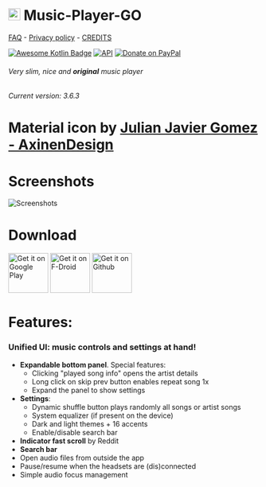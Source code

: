 # <img src ="https://upload.wikimedia.org/wikipedia/commons/b/b5/Kotlin-logo.png" width=24> Music-Player-GO

[FAQ](https://github.com/enricocid/Music-Player-GO/blob/master/FAQ.md) -  [Privacy policy](https://github.com/enricocid/Music-Player-GO/blob/master/Privacy.md) - [CREDITS](https://github.com/enricocid/Music-Player-GO/blob/master/Credits.md)

[![Awesome Kotlin Badge](https://kotlin.link/awesome-kotlin.svg)](https://github.com/KotlinBy/awesome-kotlin) [![API](https://img.shields.io/badge/API-21%2B-blue.svg?style=flat-square)](https://android-arsenal.com/api?level=21) [![Donate on PayPal](https://img.shields.io/badge/PayPal-Donate%20Now-brightgreen.svg)](https://paypal.me/enricocid)

###### Very slim, nice and **original** music player
###### Current version: 3.6.3



# Material icon by [Julian Javier Gomez - AxinenDesign](https://github.com/AxinenDesign)


# Screenshots

![Screenshots](https://raw.githubusercontent.com/enricocid/Music-Player-GO/master/screenshots_v3-6-2.png) 


# Download

[<img alt="Get it on Google Play" height="80" src="https://play.google.com/intl/en_us/badges/images/generic/en_badge_web_generic.png">](https://play.google.com/store/apps/details?id=com.iven.musicplayergo)
[<img alt="Get it on F-Droid" height="80" src="https://gitlab.com/fdroid/artwork/raw/master/badge/get-it-on.png">](https://f-droid.org/repository/browse/?fdid=com.iven.musicplayergo)
[<img alt="Get it on Github" height="80" src="https://raw.githubusercontent.com/flocke/andOTP/master/assets/badges/get-it-on-github.png">](https://github.com/enricocid/Music-Player-GO/releases)


# Features:

### Unified UI: music controls and settings at hand!

- **Expandable bottom panel**. Special features:
  - Clicking "played song info" opens the artist details
  - Long click on skip prev button enables repeat song 1x
  - Expand the panel to show settings
- **Settings**:
  - Dynamic shuffle button plays randomly all songs or artist songs
  - System equalizer (if present on the device)
  - Dark and light themes + 16 accents
  - Enable/disable search bar
- **Indicator fast scroll** by Reddit
- **Search bar**
- Open audio files from outside the app
- Pause/resume when the headsets are (dis)connected
- Simple audio focus management

